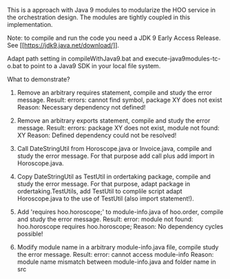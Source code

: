 This is a approach with Java 9 modules to modularize the HOO service in the orchestration design. The modules are tightly coupled in this implementation.

Note: to compile and run the code you need a JDK 9 Early Access Release. See [[https://jdk9.java.net/download/]].


Adapt path setting in compileWithJava9.bat and execute-java9modules-tc-o.bat to point to a Java9 SDK in your local file system.


What to demonstrate?

1. Remove an arbitrary requires statement, compile and study the error message.
   Result: errors: cannot find symbol, package XY does not exist
   Reason: Necessary dependency not defined!

2. Remove an arbitrary exports statement, compile and study the error message.
   Result: errors: package XY does not exist, module not found: XY
   Reason: Defined dependency could not be resolved!

3. Call DateStringUtil from Horoscope.java or Invoice.java, compile and study the error message.
   For that purpose add call plus add import in Horoscope.java.

4. Copy DateStringUtil as TestUtil in ordertaking package, compile and study the error message.
   For that purpose, adapt package in ordertaking.TestUtils,
                     add TestUtil to complile script
                     adapt Horoscope.java to the use of TestUtil (also import statement!).

5. Add 'requires hoo.horoscope;' to module-info.java of hoo.order, compile and study the error message.
   Result: error: module not found: hoo.horoscope  requires hoo.horoscope;
   Reason: No dependency cycles possible!

6. Modify module name in a arbitrary module-info.java file, compile study the error message.
   Result: error: cannot access module-info
   Reason: module name mismatch between module-info.java and folder name in src

